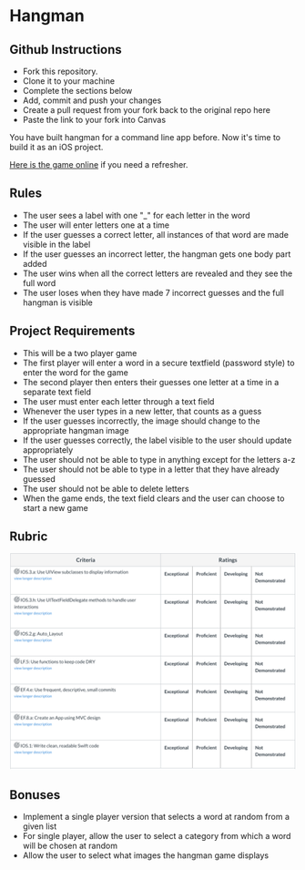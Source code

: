 # Hangman

## Github Instructions
- Fork this repository.
- Clone it to your machine
- Complete the sections below
- Add, commit and push your changes
- Create a pull request from your fork back to the original repo here
- Paste the link to your fork into Canvas

You have built hangman for a command line app before.  Now it's time to build it as an iOS project.

[Here is the game online](http://www.playhangman.com/PH.asp?g=SCRABBLE7) if you need a refresher.

## Rules

- The user sees a label with one "_" for each letter in the word
- The user will enter letters one at a time
- If the user guesses a correct letter, all instances of that word are made visible in the label
- If the user guesses an incorrect letter, the hangman gets one body part added
- The user wins when all the correct letters are revealed and they see the full word
- The user loses when they have made 7 incorrect guesses and the full hangman is visible

## Project Requirements

- This will be a two player game
- The first player will enter a word in a secure textfield (password style) to enter the word for the game
- The second player then enters their guesses one letter at a time in a separate text field
- The user must enter each letter through a text field
- Whenever the user types in a new letter, that counts as a guess
- If the user guesses incorrectly, the image should change to the appropriate hangman image
- If the user guesses correctly, the label visible to the user should update appropriately
- The user should not be able to type in anything except for the letters a-z
- The user should not be able to type in a letter that they have already guessed
- The user should not be able to delete letters
- When the game ends, the text field clears and the user can choose to start a new game

## Rubric

![hangmanRubric](./hangmanRubric.png)

## Bonuses

- Implement a single player version that selects a word at random from a given list
- For single player, allow the user to select a category from which a word will be chosen at random
- Allow the user to select what images the hangman game displays
